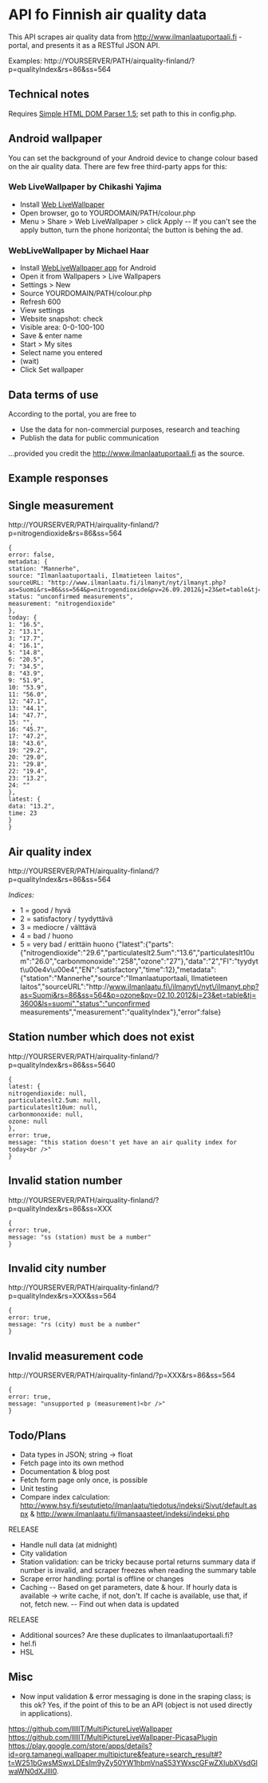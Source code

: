 
API fo Finnish air quality data
===============================

This API scrapes air quality data from http://www.ilmanlaatuportaali.fi -portal, and presents it as a RESTful JSON API.

Examples:
 http://YOURSERVER/PATH/airquality-finland/?p=qualityIndex&rs=86&ss=564


Technical notes
---------------

Requires [Simple HTML DOM Parser 1.5](http://simplehtmldom.sourceforge.net); set path to this in config.php.


Android wallpaper
-----------------

You can set the background of your Android device to change colour based on the air quality data. There are few free third-party apps for this:

### Web LiveWallpaper by Chikashi Yajima

- Install [Web LiveWallpaper](https://play.google.com/store/apps/details?id=com.yaji.weblivewallpaper)
- Open browser, go to YOURDOMAIN/PATH/colour.php
- Menu > Share > Web LiveWallpaper > click Apply
-- If you can't see the apply button, turn the phone horizontal; the button is behing the ad.

### WebLiveWallpaper by Michael Haar

- Install [WebLiveWallpaper app](https://play.google.com/store/apps/details?id=com.dngames.websitelivewallpaper) for Android
- Open it from Wallpapers > Live Wallpapers
- Settings > New
 - Source YOURDOMAIN/PATH/colour.php
 - Refresh 600
- View settings
- Website snapshot: check
- Visible area: 0-0-100-100
- Save & enter name
- Start > My sites
- Select name you entered
- (wait)
- Click Set wallpaper



Data terms of use
-----------------

According to the portal, you are free to 

- Use the data for non-commercial purposes, research and teaching
- Publish the data for public communication

...provided you credit the http://www.ilmanlaatuportaali.fi as the source.


Example responses
-----------------

## Single measurement
http://YOURSERVER/PATH/airquality-finland/?p=nitrogendioxide&rs=86&ss=564

	{
	error: false,
	metadata: {
	station: "Mannerhe",
	source: "Ilmanlaatuportaali, Ilmatieteen laitos",
	sourceURL: "http://www.ilmanlaatu.fi/ilmanyt/nyt/ilmanyt.php?as=Suomi&rs=86&ss=564&p=nitrogendioxide&pv=26.09.2012&j=23&et=table&tj=3600&ls=suomi",
	status: "unconfirmed measurements",
	measurement: "nitrogendioxide"
	},
	today: {
	1: "16.5",
	2: "13.1",
	3: "17.7",
	4: "16.1",
	5: "14.8",
	6: "20.5",
	7: "34.5",
	8: "43.9",
	9: "51.9",
	10: "53.9",
	11: "56.0",
	12: "47.1",
	13: "44.1",
	14: "47.7",
	15: "",
	16: "45.7",
	17: "47.2",
	18: "43.6",
	19: "29.2",
	20: "29.0",
	21: "29.8",
	22: "19.4",
	23: "13.2",
	24: ""
	},
	latest: {
	data: "13.2",
	time: 23
	}
	}

## Air quality index
http://YOURSERVER/PATH/airquality-finland/?p=qualityIndex&rs=86&ss=564

*Indices:* 
- 1 = good / hyvä
- 2 = satisfactory / tyydyttävä
- 3 = mediocre / välttävä
- 4 = bad / huono
- 5 = very bad / erittäin huono
		{"latest":{"parts":{"nitrogendioxide":"29.6","particulateslt2.5um":"13.6","particulateslt10um":"26.0","carbonmonoxide":"258","ozone":"27"},"data":"2","FI":"tyydytt\u00e4v\u00e4","EN":"satisfactory","time":12},"metadata":{"station":"Mannerhe","source":"Ilmanlaatuportaali, Ilmatieteen laitos","sourceURL":"http:\/\/www.ilmanlaatu.fi\/ilmanyt\/nyt\/ilmanyt.php?as=Suomi&rs=86&ss=564&p=ozone&pv=02.10.2012&j=23&et=table&tj=3600&ls=suomi","status":"unconfirmed measurements","measurement":"qualityIndex"},"error":false}


## Station number which does not exist
http://YOURSERVER/PATH/airquality-finland/?p=qualityIndex&rs=86&ss=5640

	{
	latest: {
	nitrogendioxide: null,
	particulateslt2.5um: null,
	particulateslt10um: null,
	carbonmonoxide: null,
	ozone: null
	},
	error: true,
	message: "this station doesn't yet have an air quality index for today<br />"
	}

## Invalid station number
http://YOURSERVER/PATH/airquality-finland/?p=qualityIndex&rs=86&ss=XXX

	{
	error: true,
	message: "ss (station) must be a number"
	}

## Invalid city number
http://YOURSERVER/PATH/airquality-finland/?p=qualityIndex&rs=XXX&ss=564

	{
	error: true,
	message: "rs (city) must be a number"
	}

## Invalid measurement code
http://YOURSERVER/PATH/airquality-finland/?p=XXX&rs=86&ss=564

	{
	error: true,
	message: "unsupported p (measurement)<br />"
	}


Todo/Plans
----------

- Data types in JSON; string -> float
- Fetch page into its own method
- Documentation & blog post
- Fetch form page only once, is possible
- Unit testing
- Compare index calculation: http://www.hsy.fi/seututieto/ilmanlaatu/tiedotus/indeksi/Sivut/default.aspx & http://www.ilmanlaatu.fi/ilmansaasteet/indeksi/indeksi.php

RELEASE

- Handle null data (at midnight)
- City validation
- Station validation: can be tricky because portal returns summary data if number is invalid, and scraper freezes when reading the summary table
- Scrape error handling: portal is offline or changes
- Caching
-- Based on get parameters, date & hour. If hourly data is available -> write cache, if not, don't. If cache is available, use that, if not, fetch new.
-- Find out when data is updated

RELEASE

- Additional sources? Are these duplicates to ilmanlaatuportaali.fi?
 - hel.fi
 - HSL

 
Misc
----

 - Now input validation & error messaging is done in the sraping class; is this ok? Yes, if the point of this to be an API (object is not used directly in applications). 

https://github.com/lllllT/MultiPictureLiveWallpaper
https://github.com/lllllT/MultiPictureLiveWallpaper-PicasaPlugin
https://play.google.com/store/apps/details?id=org.tamanegi.wallpaper.multipicture&feature=search_result#?t=W251bGwsMSwxLDEsIm9yZy50YW1hbmVnaS53YWxscGFwZXIubXVsdGlwaWN0dXJlIl0.



